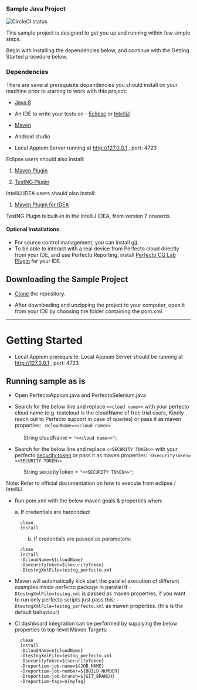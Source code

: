 ### Sample Java Project

![CircleCI status](https://circleci.com/gh/PerfectoMobileSA/PerfectoJavaSample.svg?style=shield "CircleCI status")

This sample project is designed to get you up and running within few simple steps.

Begin with installing the dependencies below, and continue with the Getting Started procedure below.

### Dependencies
There are several prerequisite dependencies you should install on your machine prior to starting to work with this project:

* [Java 8](http://www.oracle.com/technetwork/java/javase/downloads/jdk8-downloads-2133151.html)

* An IDE to write your tests on - [Eclipse](http://www.eclipse.org/downloads/packages/eclipse-ide-java-developers/marsr) or [IntelliJ](https://www.jetbrains.com/idea/download/#)

* [Maven](https://maven.apache.org/)

* Android studio

* Local Appium Server running at http://127.0.0.1 ,  port: 4723

Eclipse users should also install:

1. [Maven Plugin](http://marketplace.eclipse.org/content/m2e-connector-maven-dependency-plugin)

2. [TestNG Plugin](http://testng.org/doc/download.html)

IntelliJ IDEA users should also install:

1. [Maven Plugin for IDEA](https://plugins.jetbrains.com/plugin/1166)

TestNG Plugin is built-in in the IntelliJ IDEA, from version 7 onwards.
 
#### Optional Installations
* For source control management, you can install [git](https://git-scm.com/downloads).
* To be able to interact with a real device from Perfecto cloud directly from your IDE, and use Perfecto Reporting, install [Perfecto CQ Lab Plugin](https://www.perfectomobile.com/ni/resources/downloads/add-ins-plugins-and-extensions) for your IDE.

## Downloading the Sample Project

* [Clone](https://github.com/PerfectoMobileSA/PerfectoJavaSample.git) the repository.

* After downloading and unzipping the project to your computer, open it from your IDE by choosing the folder containing the pom.xml 

**********************
# Getting Started

* Local Appium prerequisite: Local Appium Server should be running at http://127.0.0.1 ,  port: 4723


## Running sample as is


* Open PerfectoAppium.java and PerfectoSelenium.java</p>

* Search for the below line and replace `<<cloud name>>` with your perfecto cloud name (e.g. testcloud is the cloudName of free trial users, Kindly reach out to Perfecto support in case of queries) or pass it as maven properties: `-DcloudName=<<cloud name>>`</br>  
		&nbsp;&nbsp;	&nbsp;&nbsp; String cloudName = `"<<cloud name>>"`;
		</br>
		</p>
* Search for the below line and replace `<<SECURITY TOKEN>>` with your perfecto [security token](https://developers.perfectomobile.com/display/PD/Generate+security+tokens) or pass it as maven properties: `-DsecurityToken=<<SECURITY TOKEN>>` </br></p>
		&nbsp;&nbsp;&nbsp;&nbsp;&nbsp; String securityToken = `"<<SECURITY TOKEN>>"`;
	</br>

Note: Refer to official documentation on how to execute from eclipse / IntelliJ. </br>
* Run pom.xml with the below maven goals & properties when: </p>
   a. If credentials are hardcoded:
		
		clean
		install
		
   &nbsp;&nbsp;&nbsp;&nbsp;&nbsp;&nbsp;&nbsp;&nbsp;&nbsp;b. If credentials are passed as parameters:
		
		clean
		install
		-DcloudName=${cloudName}
		-DsecurityToken=${securityToken}
		-DtestngXmlFile=testng_perfecto.xml
</p>

* Maven will automatically kick start the parallel execution of different examples inside perfecto package in parallel if `-DtestngXmlFile=testng.xml` is passed as maven properties, if you want to run only perfecto scripts just pass this: `-DtestngXmlFile=testng_perfecto.xml` as maven properties. (this is the default behaviour) </p>

* CI dashboard integration can be performed by supplying the below properties to top-level Maven Targets:

		clean
		install
		-DcloudName=${cloudName}
		-DtestngXmlFile=testng_perfecto.xml
		-DsecurityToken=${securityToken}
		-Dreportium-job-name=${JOB_NAME} 
		-Dreportium-job-number=${BUILD_NUMBER} 
		-Dreportium-job-branch=${GIT_BRANCH} 
		-Dreportium-tags=${myTag}

